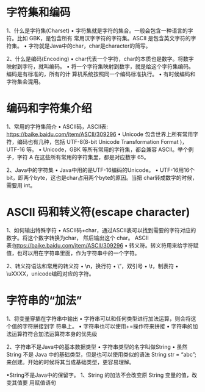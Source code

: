 # 字符集和编码
1、什么是字符集(Charset)
• 字符集就是字符的集合。一般会包含一种语言的字符。比如 GBK，是包含所有 常用汉字字符的字符集。ASCII 是包含英文字符的字符集。
• 字符就是Java中的char，char是character的简写。

2、什么是编码(Encoding)
• char代表一个字符，char的本质也是数字。将数字映射到字符，就叫编码。
• 将一个字符集映射到数字，就是给这个字符集编码。编码是有标准的，所有的计
算机系统按照同一个编码标准执行。 • 有时候编码和字符集会混用。


# 编码和字符集介绍
1、常用的字符集简介
• ASCII码，ASCII表: https://baike.baidu.com/item/ASCII/309296
• Unicode 包含世界上所有常用字符，编码也有几种，包括 UTF-8(8-bit
Unicode Transformation Format )，UTF-16 等。
• Unicode，GBK 等所有常用的字符集，都会兼容 ASCII。举个例子，字符 A
在这些所有常用的字符集里，都是对应数字 65。 

2、Java中的字符集
• Java中用的是UTF-16编码的Unicode。
• UTF-16用16个 bit，即两个byte，这也是char占用两个byte的原因。当把
char转成数字的时候，需要用 int。

# ASCII 码和转义符(escape character)
1、如何输出特殊字符
• ASCII码+char，通过ASCII表可以找到需要的字符对应的数字。将这个数字转换为char， 然后输出这个 char。 ASCII 表:https://baike.baidu.com/item/ASCII/309296
• 转义符。转义符用来给字符赋值，也可以用在字符串里面，作为字符串中的一个字符。 

2、转义符语法和常用的转义符
• \n，换行符
• \”，双引号
• \t，制表符
• \uXXXX，unicode编码对应的字符。

# 字符串的“加法”
1、将变量穿插在字符串中输出
• 字符串可以和任何类型进行加法运算，则会将这个值的字符拼接到字 符串上。
• 字符串也可以使用+=操作符来拼接
• 字符串的加法运算符符合加法运算符本身的优先级

2、字符串不是Java中的基本数据类型
• 字符串类型的名字叫做String
• 虽然 String 不是 Java 中的基础类型，但是也可以使用类似的语法 String
str = “abc”; 来创建。开始的时候将其当成基础类型，更容易理解。 

•String不是Java中的保留字。
1、String 的加法不会改变原 String 变量的值，改变其值要 用赋值语句